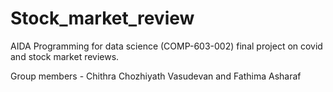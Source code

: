 # Stock_market_review
AIDA Programming for data science (COMP-603-002) final project on covid and stock market reviews.

Group members - Chithra Chozhiyath Vasudevan and Fathima Asharaf
